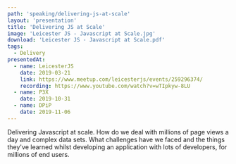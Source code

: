 ```yaml
---
path: 'speaking/delivering-js-at-scale'
layout: 'presentation'
title: 'Delivering JS at Scale'
image: 'Leicester JS - Javascript at Scale.jpg'
download: 'Leicester JS - Javascript at Scale.pdf'
tags:
  - Delivery
presentedAt:
  - name: LeicesterJS
    date: 2019-03-21
    link: https://www.meetup.com/leicesterjs/events/259296374/
    recording: https://www.youtube.com/watch?v=wTIpkyw-8LU
  - name: P3X
    date: 2019-10-31
  - name: DPiP
    date: 2019-11-06
---
```


Delivering Javascript at scale. How do we deal with millions of page views a day and complex data sets. What challenges have we faced and the things they've learned whilst developing an application with lots of developers, for millions of end users.
